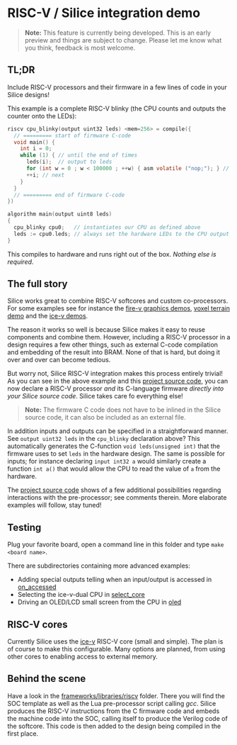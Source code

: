 # RISC-V / Silice integration demo

> **Note:** This feature is currently being developed. This is an early preview and things are subject to change. Please let me know what you think, feedback is most welcome.

## TL;DR

Include RISC-V processors and their firmware in a few lines of code in your Silice designs!

This example is a complete RISC-V blinky (the CPU counts and outputs the counter
onto the LEDs):
```c
riscv cpu_blinky(output uint32 leds) <mem=256> = compile({
  // ========= start of firmware C-code
  void main() { 
    int i = 0;
    while (1) { // until the end of times
      leds(i);  // output to leds
      for (int w = 0 ; w < 100000 ; ++w) { asm volatile ("nop;"); } // wait
      ++i; // next
    }
  }
  // ========= end of firmware C-code
})

algorithm main(output uint8 leds)
{
  cpu_blinky cpu0;   // instantiates our CPU as defined above
  leds := cpu0.leds; // always set the hardware LEDs to the CPU output
}
```

This compiles to hardware and runs right out of the box. *Nothing else is required*.

## The full story

Silice works great to combine RISC-V softcores and custom co-processors.
For some examples see for instance the [fire-v graphics demos](../fire-v/README.md), [voxel terrain demo](../terrain/README.md) and the [ice-v demos](../ice-v/README.md).

The reason it works so well is because Silice makes it easy to reuse components and combine them. However, including a RISC-V processor in a design requires a few other things, such as external C-code compilation and embedding of the result into BRAM. None of that is hard, but doing it over and over can become tedious.

But worry not, Silice RISC-V integration makes this process entirely trivial! As you can see in the above example and this [project source code](main.ice),  you can now declare a RISC-V processor *and* its C-language firmware *directly into your Silice source code*. Silice takes care fo everything else! 

> **Note:** The firmware C code does not have to be inlined in the Silice source code, it can also be included as an external file.

In addition inputs and outputs can be specified in a straightforward manner. See `output uint32 leds` in the `cpu_blinky` declaration above? This automatically generates the C-function `void leds(unsigned int)` that the firmware uses to set `leds` in the hardware design. The same is possible for inputs; for instance declaring `input int32 a` would similarly create a function `int a()` that would allow the CPU to read the value of `a` from the hardware.

The [project source code](main.ice) shows of a few additional possibilities regarding interactions with the pre-processor; see comments therein. More elaborate examples will follow, stay tuned!

## Testing

Plug your favorite board, open a command line in this folder and type `make <board name>`.

There are subdirectories containing more advanced examples:
- Adding special outputs telling when an input/output is accessed in [on_accessed](main.ice)
- Selecting the ice-v-dual CPU in [select_core](select_core/with_ice-v-dual.ice)
- Driving an OLED/LCD small screen from the CPU in [oled](oled/main.ice)

## RISC-V cores

Currently Silice uses the [ice-v](../ice-v/README.md) RISC-V core (small and simple). The plan is of course to make this configurable. Many options are planned, from using other cores to enabling access to external memory.

## Behind the scene

Have a look in the [frameworks/libraries/riscv](../../frameworks/libraries/riscv) folder. There you will find the SOC template as well as the Lua pre-processor
script calling *gcc*. Silice produces the RISC-V instructions from the C 
firmware code and embeds the machine code into the SOC, calling itself to produce
the Verilog code of the softcore. This code is then added to the design being 
compiled in the first place.
